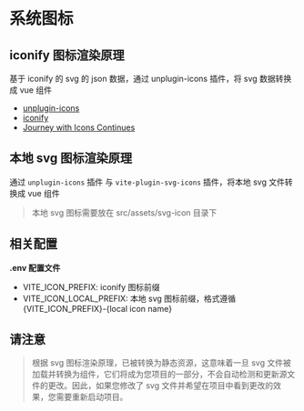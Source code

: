 # 系统图标

## iconify 图标渲染原理

基于 iconify 的 svg 的 json 数据，通过 unplugin-icons 插件，将 svg 数据转换成 vue 组件

- [unplugin-icons](https://github.com/antfu/unplugin-icons)
- [iconify](https://github.com/iconify/iconify)
- [Journey with Icons Continues](https://antfu.me/posts/journey-with-icons-continues)


## 本地 svg 图标渲染原理

通过 `unplugin-icons` 插件 与 `vite-plugin-svg-icons` 插件，将本地 svg 文件转换成 vue 组件

> 本地 svg 图标需要放在 src/assets/svg-icon 目录下

## 相关配置

**.env 配置文件**

- VITE_ICON_PREFIX: iconify 图标前缀
- VITE_ICON_LOCAL_PREFIX: 本地 svg 图标前缀，格式遵循 {VITE_ICON_PREFIX}-{local icon name}

## 请注意

>根据 svg 图标渲染原理，已被转换为静态资源，这意味着一旦 svg 文件被加载并转换为组件，它们将成为您项目的一部分，不会自动检测和更新源文件的更改。因此，如果您修改了 svg 文件并希望在项目中看到更改的效果，您需要重新启动项目。
